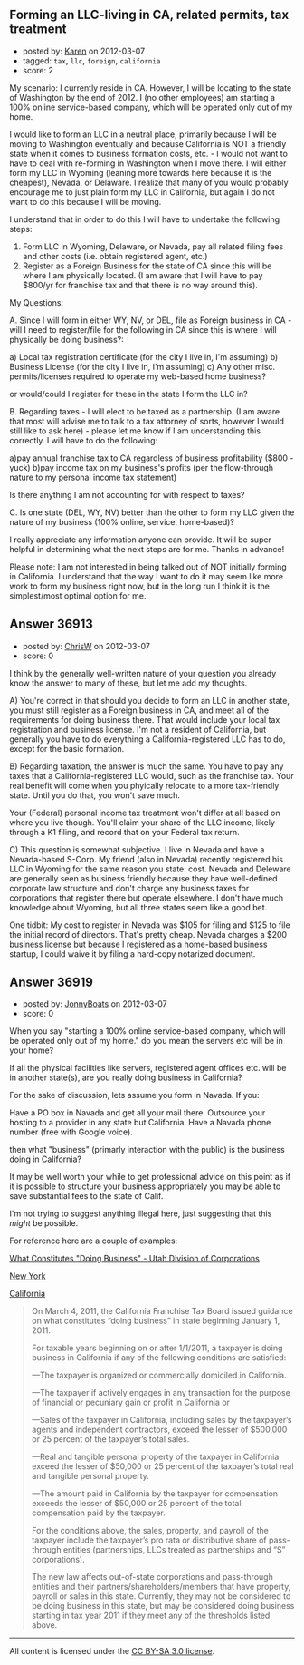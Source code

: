 ## Forming an LLC-living in CA, related permits, tax treatment

- posted by: [Karen](https://stackexchange.com/users/-1/16806-karen) on 2012-03-07
- tagged: `tax`, `llc`, `foreign`, `california`
- score: 2

My scenario: I currently reside in CA. However, I will be locating to the state of Washington by the end of 2012. I (no other employees) am starting a 100% online service-based company, which will be operated only out of my home. 

I would like to form an LLC in a neutral place, primarily because I will be moving to Washington eventually and because California is NOT a friendly state when it comes to business formation costs, etc. - I would not want to have to deal with re-forming in Washington when I move there. I will either form my LLC in Wyoming (leaning more towards here because it is the cheapest), Nevada, or Delaware. I realize that many of you would probably encourage me to just plain form my LLC in California, but again I do not want to do this because I will be moving. 

I understand that in order to do this I will have to undertake the following steps:

1. Form LLC in Wyoming, Delaware, or Nevada, pay all related filing fees and other costs (i.e. obtain registered agent, etc.)
2. Register as a Foreign Business for the state of CA since this will be where I am physically located. (I am aware that I will have to pay $800/yr for franchise tax and that there is no way around this). 

My Questions:

A. Since I will form in either WY, NV, or DEL, file as Foreign business in CA - will I need to register/file for the following in CA since this is where I will physically be doing business?: 

a) Local tax registration certificate (for the city I live in, I'm assuming)
b) Business License (for the city I live in, I'm assuming)
c) Any other misc. permits/licenses required to operate my web-based home business?

or would/could I register for these in the state I form the LLC in?

B. Regarding taxes - I will elect to be taxed as a partnership. (I am aware that most will advise me to talk to a tax attorney of sorts, however I would still like to ask here) - please let me know if I am understanding this correctly. I will have to do the following:

a)pay annual franchise tax to CA regardless of business profitability ($800 - yuck)
b)pay income tax on my business's profits (per the flow-through nature to my personal income tax statement)

Is there anything I am not accounting for with respect to taxes?

C. Is one state (DEL, WY, NV) better than the other to form my LLC given the nature of my business (100% online, service, home-based)?


I really appreciate any information anyone can provide.  It will be super helpful in determining what the next steps are for me.  Thanks in advance!
 

Please note: I am not interested in being talked out of NOT initially forming in California. I understand that the way I want to do it may seem like more work to form my business right now, but in the long run I think it is the simplest/most optimal option for me.


## Answer 36913

- posted by: [ChrisW](https://stackexchange.com/users/-1/6971-chrisw) on 2012-03-07
- score: 0

I think by the generally well-written nature of your question you already know the answer to many of these, but let me add my thoughts.

A) You're correct in that should you decide to form an LLC in another state, you must still register as a Foreign business in CA, and meet all of the requirements for doing business there. That would include your local tax registration and business license.  I'm not a resident of California, but generally you have to do everything a California-registered LLC has to do, except for the basic formation.

B) Regarding taxation, the answer is much the same. You have to pay any taxes that a California-registered LLC would, such as the franchise tax.  Your real benefit will come when you phyically relocate to a more tax-friendly state.  Until you do that, you won't save much.

Your (Federal) personal income tax treatment won't differ at all based on where you live though.  You'll claim your share of the LLC income, likely through a K1 filing, and record that on your Federal tax return. 

C) This question is somewhat subjective. I live in Nevada and have a Nevada-based S-Corp.  My friend (also in Nevada) recently registered his LLC in Wyoming for the same reason you state: cost.  Nevada and Deleware are generally seen as business friendly because they have well-defined corporate law structure and don't charge any business taxes for corporations that register there but operate elsewhere.  I don't have much knowledge about Wyoming, but all three states seem like a good bet.

One tidbit: My cost to register in Nevada was $105 for filing and $125 to file the initial record of directors.  That's pretty cheap.  Nevada charges a $200 business license but because I registered as a home-based business startup, I could waive it by filing a hard-copy notarized document.




## Answer 36919

- posted by: [JonnyBoats](https://stackexchange.com/users/-1/3100-jonnyboats) on 2012-03-07
- score: 0

<p>When you say "starting a 100% online service-based company, which will be operated only out of my home." do you mean the servers etc will be in your home?</p>

<p>If all the physical facilities like servers, registered agent offices etc. will be in another state(s), are you really doing business in California?</p>

<p>For the sake of discussion, lets assume you form in Navada. If you: </p>

<p>Have a PO box in Navada and get all your mail there.
Outsource your hosting to a provider in any state but California.
Have a Navada phone number (free with Google voice).</p>

<p>then what "business" (primarly interaction with the public) is the business doing in California?</p>

<p>It may be well worth your while to get professional advice on this point as if it is possible to structure your business appropriately you may be able to save substantial fees to the state of Calif.</p>

<p>I'm not trying to suggest anything illegal here, just suggesting that this <em>might</em> be possible.</p>

<p>For reference here are a couple of examples:</p>

<p><a href="http://corporations.utah.gov/pdf/howtodobusiness.pdf" rel="nofollow">What Constitutes "Doing Business" - Utah Division of Corporations</a></p>

<p><a href="http://ir.lawnet.fordham.edu/cgi/viewcontent.cgi?article=2215&amp;context=flr" rel="nofollow">New York</a></p>

<p><a href="http://thecorpsec.wordpress.com/2011/03/11/doing-business-in-california/" rel="nofollow">California</a></p>

<blockquote>
  <p>On March 4, 2011, the California Franchise Tax Board issued guidance
  on what constitutes “doing business” in state beginning January 1,
  2011.</p>
  
  <p>For taxable years beginning on or after 1/1/2011, a taxpayer is doing
  business in California if any of the following conditions are
  satisfied:</p>
  
  <p>—The taxpayer is organized or commercially domiciled in California.</p>
  
  <p>—The taxpayer if actively engages in any transaction for the purpose
  of financial or pecuniary gain or profit in California or</p>
  
  <p>—Sales of the taxpayer in California, including sales by the
  taxpayer’s agents and independent contractors, exceed the lesser of
  $500,000 or 25 percent of the taxpayer’s total sales.</p>
  
  <p>—Real and tangible personal property of the taxpayer in California
  exceed the lesser of $50,000 or 25 percent of the taxpayer’s total
  real and tangible personal property.</p>
  
  <p>—The amount paid in California by the taxpayer for compensation
  exceeds the lesser of $50,000 or 25 percent of the total compensation
  paid by the taxpayer.</p>
  
  <p>For the conditions above, the sales, property, and payroll of the
  taxpayer include the taxpayer’s pro rata or distributive share of
  pass-through entities (partnerships, LLCs treated as partnerships and
  “S” corporations).</p>
  
  <p>The new law affects out-of-state corporations and pass-through
  entities and their partners/shareholders/members that have property,
  payroll or sales in this state. Currently, they may not be considered
  to be doing business in this state, but may be considered doing
  business starting in tax year 2011 if they meet any of the thresholds
  listed above.</p>
</blockquote>




---

All content is licensed under the [CC BY-SA 3.0 license](https://creativecommons.org/licenses/by-sa/3.0/).
